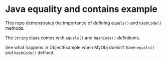 # Java equality and contains example

This repo demonstrates the importance of defining `equals()` and `hashCode()` methods.

The `String` class comes with `equals()` and `hashCode()` definitions.

See what happens in ObjectExample when MyObj doesn't have `equals()` and `hashCode()` defined.
